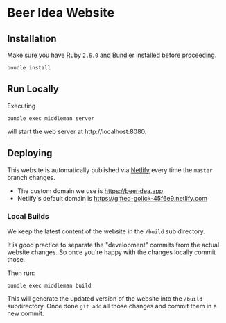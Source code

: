 # Beer Idea Website


## Installation

Make sure you have Ruby `2.6.0` and Bundler installed before proceeding.

```
bundle install
```


## Run Locally

Executing

```
bundle exec middleman server
```

will start the web server at http://localhost:8080.


## Deploying

This website is automatically published via [Netlify](https://www.netlify.com) every time the `master` branch changes.

- The custom domain we use is https://beeridea.app
- Netlify's default domain is https://gifted-golick-45f6e9.netlify.com


### Local Builds

We keep the latest content of the website in the `/build` sub directory.

It is good practice to separate the "development" commits from the actual website changes.
So once you're happy with the changes locally commit those.

Then run:

```
bundle exec middleman build
```

This will generate the updated version of the website into the `/build` subdirectory.
Once done `git add` all those changes and commit them in a new commit.
